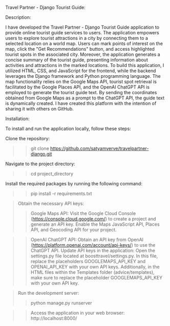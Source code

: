 Travel Partner - Django Tourist Guide:

Description:

I have developed the Travel Partner - Django Tourist Guide application to provide online tourist guide services to users. The application empowers users to explore tourist attractions in a city by connecting them to a selected location on a world map. Users can mark points of interest on the map, click the "Get Recommendations" button, and access highlighted tourist spots in the associated city. Moreover, the application generates a concise summary of the tourist guide, presenting information about activities and attractions in the marked locations. To build this application, I utilized HTML, CSS, and JavaScript for the frontend, while the backend leverages the Django framework and Python programming language. The map functionality relies on the Google Maps API, tourist spot retrieval is facilitated by the Google Places API, and the OpenAI ChatGPT API is employed to generate the tourist guide text. By sending the coordinates obtained from Google Maps as a prompt to the ChatGPT API, the guide text is dynamically created. I have created this platform with the intention of sharing it with others on GitHub.


Installation:

To install and run the application locally, follow these steps:

Clone the repository:
>>git clone https://github.com/satyamverve/travelpartner-django.git

Navigate to the project directory:
>>cd project_directory

Install the required packages by running the following command:
>>pip install -r requirements.txt

>Obtain the necessary API keys:
>>Google Maps API: Visit the Google Cloud Console (https://console.cloud.google.com/) to create a project and generate an API key. Enable the Maps JavaScript API, Places API, and Geocoding API for your project.

>>OpenAI ChatGPT API: Obtain an API key from OpenAI (https://platform.openai.com/account/api-keys/) to use the ChatGPT API.
Update API keys in the application: Open the settings.py file located at boosttravel/settings.py. In this file, replace the placeholders GOOGLEMAPS_API_KEY and OPENAI_API_KEY with your own API keys. Additionally, in the HTML files within the Templates folder (advice/templates), make sure to replace the placeholder GOOGLEMAPS_API_KEY with your own API key.

>Run the development server:
>>python manage.py runserver

>>Access the application in your web browser: http://localhost:8000/